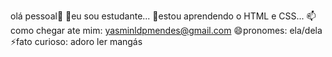olá pessoal👋
🔭eu sou estudante...
🌱estou aprendendo o HTML e CSS...
📫como chegar ate mim: yasminldpmendes@gmail.com
😄pronomes: ela/dela
⚡fato curioso: adoro ler mangás
